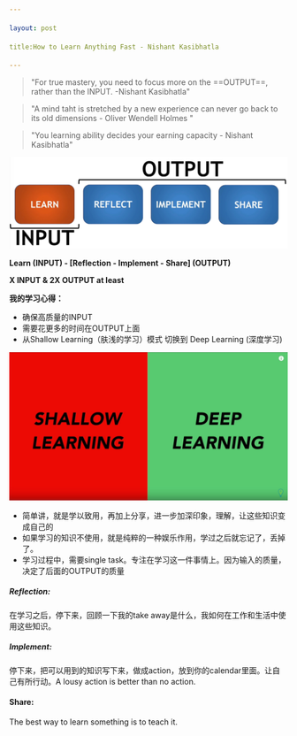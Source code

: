 ```yaml
---

layout: post

title:How to Learn Anything Fast - Nishant Kasibhatla

---
```


> "For true mastery, you need to focus more on the ==OUTPUT==, rather than the INPUT. -Nishant Kasibhatla"



> "A mind taht is stretched by a new experience can never go back to its old dimensions - Oliver Wendell Holmes "

> "You learning ability decides your earning capacity - Nishant Kasibhatla"



![image-20200201115009368](../assets/img/image-20200201115009368.png)

**Learn (INPUT) - [Reflection - Implement - Share] (OUTPUT)**

**X INPUT & 2X OUTPUT at least**

**我的学习心得：**

- 确保高质量的INPUT
- 需要花更多的时间在OUTPUT上面
- 从Shallow Learning（肤浅的学习）模式 切换到 Deep Learning (深度学习)

![image-20200201113244727](../assets/img/image-20200201113244727.png)

- 简单讲，就是学以致用，再加上分享，进一步加深印象，理解，让这些知识变成自己的
- 如果学习的知识不使用，就是纯粹的一种娱乐作用，学过之后就忘记了，丢掉了。
- 学习过程中，需要single task。专注在学习这一件事情上。因为输入的质量，决定了后面的OUTPUT的质量

##### Reflection:

在学习之后，停下来，回顾一下我的take away是什么，我如何在工作和生活中使用这些知识。

##### Implement:

停下来，把可以用到的知识写下来，做成action，放到你的calendar里面。让自己有所行动。A lousy action is better than no action.

#### Share:

The best way to learn something is to teach it.






